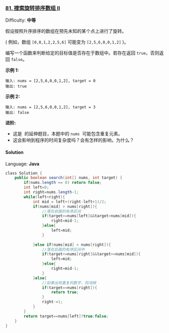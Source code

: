 ### [81\. 搜索旋转排序数组 II](https://leetcode-cn.com/problems/search-in-rotated-sorted-array-ii/)

Difficulty: **中等**


假设按照升序排序的数组在预先未知的某个点上进行了旋转。

( 例如，数组 `[0,0,1,2,2,5,6]` 可能变为 `[2,5,6,0,0,1,2]` )。

编写一个函数来判断给定的目标值是否存在于数组中。若存在返回 `true`，否则返回 `false`。

**示例 1:**

```
输入: nums = [2,5,6,0,0,1,2], target = 0
输出: true
```

**示例 2:**

```
输入: nums = [2,5,6,0,0,1,2], target = 3
输出: false
```

**进阶:**

*   这是  的延伸题目，本题中的 `nums`  可能包含重复元素。
*   这会影响到程序的时间复杂度吗？会有怎样的影响，为什么？


#### Solution

Language: **Java**

```java
​class Solution {
    public boolean search(int[] nums, int target) {
        if(nums.length == 0) return false;
        int left=0;
        int right=nums.length-1;
        while(left<right){
            int mid = left+(right-left+1)/2;
            if(nums[mid] > nums[right]){
                //落在前面的有序区间
                if(target>=nums[left]&&target<nums[mid]){
                    right=mid-1;
                }else{
                    left=mid;
                }
                
            }else if(nums[mid] < nums[right]){
                //落在后面的有序区间中
                if(target<=nums[right]&&target>=nums[mid]){
                    left=mid;
                }else{
                    right=mid-1;
                }
            }else{
                //如果出现重复的数字，则消掉
                if(target==nums[right]){
                    return true;
                }
                right-=1;
            }
        }
        return target==nums[left]?true:false;
    }
}
```